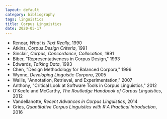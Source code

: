 ```yaml
---
layout: default
category: bibliography
tags: linguistics
title: Corpus Linguistics
date: 2020-05-17
---
```


* Renear, *What is Text Really*, 1990
* Atkins, *Corpus Design Criteria*, 1991
* Sinclair, *Corpus, Concordance, Collocation*, 1991
* Biber, "Representativeness in Corpus Design," 1993
* Edwards, *Talking Data*, 1993
* Chen, "Design Methodology for Balanced Corpora," 1996
* Wynne, *Developing Linguistic Corpora*, 2005
* Wallis, "Annotation, Retrieval, and Experimentation," 2007
* Anthony, "Critical Look at Software Tools in Corpus Linguistics," 2012
* O'Keefe and McCarthy, *The Routledge Handbook of Corpus Linguistics*, 2012
* Vandellanotte, *Recent Advances in Corpus Linguistics*, 2014
* Gries, *Quantitative Corpus Linguistics with R A Practical Introduction*, 2016
